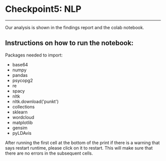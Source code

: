 
# Checkpoint5: NLP
------
Our analysis is shown in the findings report and the colab notebook.

## Instructions on how to run the notebook:

 Packages needed to import:
 - base64
 - numpy
 - pandas
 - psycopg2
 - re
 - spacy
 - nltk
 - nltk.download('punkt')
 - collections 
 - sklearn
 - wordcloud 
 - matplotlib 
 - gensim
 - pyLDAvis
         
 After running the first cell at the bottom of the print if there is a warning that says restart runtime, please click on it to restart. This will make sure that there are no errors in the subsequent cells.
